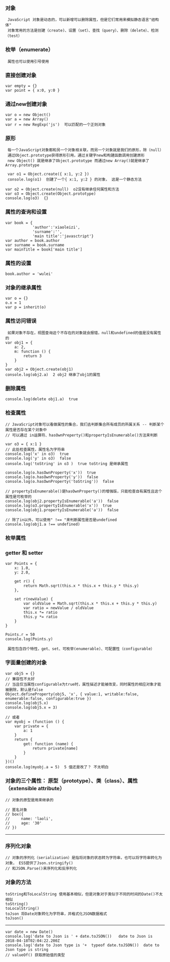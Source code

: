 ### 对象

	 JavaScript 对象是动态的，可以新增可以删除属性，但是它们常用来模拟静态语言"结构体"
	 对象常用的方法是创建（create)、设置（set）、查找（query）、删除（delete）、检测（test）
	 
### 枚举（enumerate）

	 属性也可以使用引号使用

### 直接创建对象
	var empty = {}
	var point = { x:0, y:0 }

### 通过new创建对象
	var o = new Object()
	var a = new Array()
	var r = new RegExp('js')  可以匹配的一个正则对象

### 原形
	 每一个JavaScript对象都和另一个对象相关联，而另一个对象就是我们的原形，除（null）
	 通过Object.prototype获得原形引用，通过关键字new和构建函数调用创建原形
	 new Object() 就是继承了Object.prototype 而通过new Array()就是继承了Array.prototype
```
 var o1 = Object.create({ x:1, y:2 })
 console.log(o1)  创建了一个{ x:1, y:2 } 的对象， 这是一个静态方法
	
var o2 = Object.create(null)  o2没有继承任何属性和方法
var o3 = Object.create(Object.prototype)
console.log(o3)  {}
```
### 属性的查询和设置

	var book = {
	            'author':'xiaoleizi',
	            'surname':'',
	            'main title':'javasctript'}
	var author = book.author
	var surname = book.surname
	var mainTitle = book['main title']

### 属性的设置
	book.author = 'wulei'

### 对象的继承属性
	var o = {}
	o.x = 1
 	var p = inherit(o)


### 属性访问错误
	 如果对象不存在，视图查询这个不存在的对象就会报错，null和undefined的值是没有属性的
	var obj1 = {
	    a: 2,
	    m: function () {
	        return 3
	    }
	}
	var obj2 = Object.create(obj1)
	console.log(obj2.a)  2 obj2 继承了obj1的属性

### 删除属性
	console.log(delete obj1.a)  true

### 检查属性
	// JavaScript对象可以看做属性的集合，我们去判断集合所有成员的所属关系 -- 判断某个属性是否存在某个对象中
	// 可以通过 in运算符、hasOwnPreperty()和propertyIsEnumerable()方法来判断
	
	var o3 = { x:1 }
	// 此处检查属性，属性名为字符串
	console.log('x' in o3)  true
	console.log('y' in o3)  false
	console.log('toString' in o3 )  true toString 是继承属性
	
	console.log(o.hasOwnProperty('x'))  true
	console.log(o.hasOwnProperty('y'))  false
	console.log(o.hasOwnProperty('toString'))  false
	
	// propertyIsEnumerable()是hasOwnProperty()的增强版，只能检查自有属性且这个属性是可枚举的
	console.log(obj2.propertyIsEnumerable('a'))  false
	console.log(o3.propertyIsEnumerable('x'))  true
	console.log(obj1.propertyIsEnumerable('a'))  false
	
	// 除了in以外，可以使用" !== "来判断属性是否是undefined
	console.log(obj1.a !== undefined)

### 枚举属性


### getter 和 setter

	var Points = {
	    x: 1.0,
	    y: 2.0,
	
	    get r() {
	        return Math.sqrt(this.x * this.x + this.y * this.y)
	    },
	
	    set r(newValue) {
	        var oldValue = Math.sqrt(this.x * this.x + this.y * this.y)
	        var ratio = newValue / oldValue
	        this.x *= ratio
	        this.y *= ratio
	    }
	}
	
	Points.r = 50
	console.log(Points.y)

	 属性包含四个特性，get、set、可枚举(enumerable)、可配置性（configurable）

### 字面量创建的对象
	var obj5 = {}
	// 兼容性不太好
	// 当且仅当属性configurable为true时，属性描述才能被改变，同时属性的相应对象才能被删除，默认是false
	Object.defineProperty(obj5, 'x', { value:1, writable:false, enumerable:false, configurable:true })
	console.log(obj5.x)
	console.log(obj5.x = 3)
	
	// 或者
	var myobj = (function () {
	    var private = {
	        a: 1
	    }
	    return {
	        get: function (name) {
	            return private[name]
	        }
	    }
	})()
	console.log(myobj.a = 5)  5 值还是改了？ 不太明白

### 对象的三个属性： 原型（prototype）、类（class）、属性（extensible attribute）
	// 对象的原型是用来继承的
	
	// 匿名对象
	// box({
	//     name: 'laoli',
	//     age: '30'
	// })

***
### 序列化对象
	// 对象的序列化（serialization）是指将对象的状态转为字符串，也可以将字符串转化为对象， ES5提供了Json.stringify()
	// 和JSON.Parse()来序列化和反序列化

### 对象的方法
	toString和ToLocalString 使用基本相似，但是对象对于类似于不同的时间的Date()不太相似
	toString()
	toLocalString()
	toJson 将Date对象转化为字符串，并格式化JSON数据格式
	toJson()
***
	var date = new Date()
	console.log('date to Json is ' + date.toJSON())   date to Json is 2018-04-18T02:04:22.200Z
	console.log('date to Json type is '+  typeof date.toJSON())  date to Json type is string
	// valueOf() 获取原始值的类型
